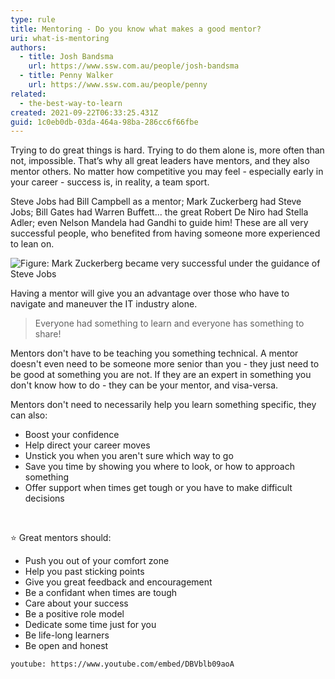 ```yaml
---
type: rule
title: Mentoring - Do you know what makes a good mentor?
uri: what-is-mentoring
authors:
  - title: Josh Bandsma
    url: https://www.ssw.com.au/people/josh-bandsma
  - title: Penny Walker
    url: https://www.ssw.com.au/people/penny
related:
  - the-best-way-to-learn
created: 2021-09-22T06:33:25.431Z
guid: 1c0eb0db-03da-464a-98ba-286cc6f66fbe
---
```

Trying to do great things is hard. Trying to do them alone is, more often than not, impossible. That’s why all great leaders have mentors, and they also mentor others. No matter how competitive you may feel - especially early in your career - success is, in reality, a team sport. 

Steve Jobs had Bill Campbell as a mentor; Mark Zuckerberg had Steve Jobs; Bill Gates had Warren Buffett... the great Robert De Niro had Stella Adler; even Nelson Mandela had Gandhi to guide him! These are all very successful people, who benefited from having someone more experienced to lean on. 

![Figure: Mark Zuckerberg became very successful under the guidance of Steve Jobs](steve-jobs-and-mark-zuckerberg.jpg)

Having a mentor will give you an advantage over those who have to navigate and maneuver the IT industry alone. 

> Everyone had something to learn and everyone has something to share!

Mentors don't have to be teaching you something technical. A mentor doesn't even need to be someone more senior than you - they just need to be good at something you are not. If they are an expert in something you don't know how to do - they can be your mentor, and visa-versa.

Mentors don't need to necessarily help you learn something specific, they can also:

* Boost your confidence
* Help direct your career moves
* Unstick you when you aren't sure which way to go
* Save you time by showing you where to look, or how to approach something
* Offer support when times get tough or you have to make difficult decisions

<br>

⭐ Great mentors should: 

* Push you out of your comfort zone
* Help you past sticking points
* Give you great feedback and encouragement
* Be a confidant when times are tough
* Care about your success
* Be a positive role model
* Dedicate some time just for you
* Be life-long learners
* Be open and honest

<!--endintro-->

`youtube: https://www.youtube.com/embed/DBVblb09aoA`
